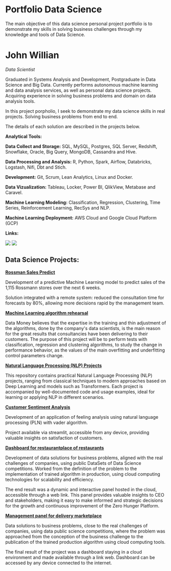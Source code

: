 # Portfolio Data Science
The main objective of this data science personal project portfolio is to demonstrate my skills in solving business challenges through my knowledge and tools of Data Science.

# John Willian
<em>Data Scientist</em>

<p>Graduated in Systems Analysis and Development, Postgraduate in Data Science and Big Data.
Currently performs autonomous machine learning and data analysis services, as well as personal data science projects. Acquiring experience in solving business problems and domain on data analysis tools.</p>

<p> In this project porpholio, I seek to demonstrate my data science skills in real projects. Solving business problems from end to end. </p>

<p> The details of each solution are described in the projects below. </p>

**Analytical Tools:**

**Data Collect and Storage:** SQL, MySQL, Postgres, SQL Server, Redshift, Snowflake, Oracle, Big Query, MongoDB, Cassandra and Hive.

**Data Processing and Analysis:** R, Python, Spark, Airflow, Databricks, Logstash, Nifi, Dbt and Stich.

**Development:** Git, Scrum, Lean Analytics, Linux and Docker.

**Data Vizualization:** Tableau, Locker, Power BI, QlikView, Metabase and Caravel.

**Machine Learning Modeling:** Classification, Regression, Clustering, Time Series, Reinforcement Learning, RecSys and NLP.

**Machine Learning Deployment:** AWS Cloud and Google Cloud Platform (GCP)

**Links:**

<a href="https://www.linkedin.com/in/jz1nnwln/" target="_blank"><img src="https://img.shields.io/badge/-LinkedIn-%230077B5?style=for-the-badge&logo=linkedin&logoColor=white" target="_blank"></a> 
  <a href = "mailto:jz1nnwln@gmail.com"><img src="https://img.shields.io/badge/-Gmail-%23333?style=for-the-badge&logo=gmail&logoColor=white" target="_blank"></a>

## Data Science Projects:

[**Rossman Sales Predict**](https://github.com/Jz1nn/rossmann-store-sales)
<p> Development of a predictive Machine Learning model to predict sales of the 1,115 Rossmann stores over the next 6 weeks. </p>
<p>Solution integrated with a remote system: reduced the consultation time for forecasts by 80%, allowing more decisions
rapid by the management team.</p>

[**Machine Learning algorithm rehearsal**](https://github.com/Jz1nn/ensaio-machine-learning)
<p> Data Money believes that the expertise in the training and thin adjustment of the algorithms, done by the company's data scientists, is the main reason for the great results that consultancies have been delivering to their customers.
The purpose of this project will be to perform tests with classification, regression and clustering algorithms, to study the change in performance behavior, as the values ​​of the main overfitting and underfitting control parameters change.
</p>

[**Natural Language Processing (NLP) Projects**](https://github.com/Jz1nn/Natural-language-processing-NLP)
<p> This repository contains practical Natural Language Processing (NLP) projects, ranging from classical techniques to modern approaches based on Deep Learning and models such as Transformers. Each project is accompanied by well-documented code and usage examples, ideal for learning or applying NLP in different scenarios.</p>

[**Customer Sentiment Analysis**](https://github.com/Jz1nn/sentiment_analyser)
<p> Development of an application of feeling analysis using natural language processing (PLN) with vader algorithm.</p>
<p>Project available via streamlit, accessible from any device, providing valuable insights on satisfaction of customers.</p>

[**Dashboard for restaurantplace of restaurants**](https://github.com/Jz1nn/data_analysis_curry_company)
<p> Development of data solutions for business problems, aligned with the real challenges of companies, using public DataSets of Data Science competitions. Worked from the definition of the problem to the implementation of trained algorithm in production, using cloud computing technologies for scalability and efficiency.</p>
<p>The end result was a dynamic and interactive panel hosted in the cloud, accessible through a web link. This panel provides valuable insights to CEO and stakeholders, making it easy to make informed and strategic decisions for the growth and continuous improvement of the Zero Hunger Platform.</p>

[**Management panel for delivery marketplace**](https://github.com/Jz1nn/data_analysis_fome_zero)
<p> Data solutions to business problems, close to the real challenges of companies, using data public science competitions, where the problem was approached from the conception of the business challenge to the publication of the trained production algorithm using cloud computing tools. </p>
<p> The final result of the project was a dashboard staying in a cloud environment and made available through a link web. Dashboard can be accessed by any device connected to the internet.</p>

<!-- [**Insiders Clustering**]() (**Em Desenvolvimento**)
<p> A empresa All in One Place é uma empresa outlet multimarcas que vende produtos de segunda linha de diversas marcas a preços mais baixos por meio do e-commerce. Em apenas um ano de operação, a equipe de marketing percebeu que alguns clientes compram produtos mais caros e com alta frequência e contribuem com uma parcela significativa do faturamento da empresa. Este projeto tem como objetivo determinar quem são os clientes elegíveis para participar do programa Insiders. Assim que essa lista estiver pronta, a equipe de Marketing realizará uma sequência de ações personalizadas e exclusivas a esse grupo de pessoas para aumentar sua frequência de vendas e compras. A solução final responde questões de negócios, valida hipóteses de negócios, cria um painel de relatórios e implementa uma arquitetura de solução na nuvem AWS. </p>

[**Health Insurance Cross-Sell**]()
<p>A Insurance All é uma empresa que fornece seguro de saúde para seus clientes e o time de produtos está analisando a possibilidade de oferecer aos assegurados, um novo produto: Um seguro de automóveis.
Nesse contexto, a Insurance All solicita a construção de um modelo que prediz se o cliente estaria ou não interessado no seguro de automóvel.
Com essa solução, o time de vendas espera conseguir priorizar as pessoas com maior interesse no novo produto e assim, otimizar a campanha realizando apenas contatos aos clientes mais propensos a realizar a compra.
</p>

[**Elasticidade de Preço**]()
<p>Este projeto é uma aplicação de Previsão de Elasticidade de Preço para e-commerce. Utilizando técnicas de Inteligência Artificial, a solução permite simular cenários de aumento de preço e descontos, fornecendo insights sobre os impactos financeiros no faturamento do negócio.</p>
/> -->

<!-- [**Teste A/B para E-commerce**]()
<p>
A Electronic House é um comercio online ( e-commerce ) de produtos de informática para casas e escritórios. Os clientes podem comprar mouses, monitores, teclados, computadores, laptops, cabos HDMI, fones de ouvido, cameras webcam, entre outros, através de um site online e recebem os produtos no conforto de suas casas.
O Diretor de Produtos Global pediu ao Head de Design que desenvolvesse uma nova forma de finalizar a compra com cartão de crédito, sem a necessidade do cliente preencher manualmente todas as informações do cartão e que funcionasse em todos os países.
O Head de Designer gostaria de medir a efetividade do novo dispositivo de preenchimento automático dos dados do cartão de crédito na página de vendas e reportar os resultados ao Diretor de Produtos Global, para concluir se a nova forma de pagamento é realmente melhor do que a antiga.
  
</p>

[**Monitoramento Performance Legislativa**]() (**Em Desenvolvimento**)
<p>Projeto que visa a coleta dos dados do site da prefeitura de Botucatu-SP a fim de avaliar a performance dos vereadores do município (Quantidade de projetos aprovados, faltas e etc...)<p>
  
[**Predição Lead Time Delivery**]() (**Em Desenvolvimento**)
<p>A Delivery Fast é uma empresa que tem como foco levar o alimento do restaurante para a casa do clinete no menor tempo possível. Portanto, o objetivo desse projeto é a construção de um modelo capaz de prever o tempo de entrega que é mostrada ao cliente
É de suma importância que essa predição seja a mais precisa possível para que a experiência do clinete seja agradável e conseuqentemente aumentar o nível de satisfação do mesmo.</p> /> -->
